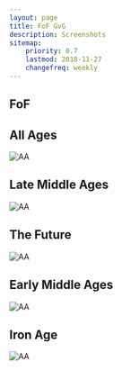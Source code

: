 ```yaml
---
layout: page
title: FoF GvG
description: Screenshots
sitemap:
    priority: 0.7
    lastmod: 2018-11-27
    changefreq: weekly
---
```

## FoF

<h2 class="box align-center">All Ages</h2>

<span class="image fit"><img src="images/fof/AA.png" alt="AA"></span>

<h2 class="box align-center">Late Middle Ages</h2>

<span class="image fit"><img src="images/fof/lma.png" alt="AA"></span>

<h2 class="box align-center">The Future</h2>

<span class="image fit"><img src="images/fof/Future.png" alt="AA"></span>

<h2 class="box align-center">Early Middle Ages</h2>

<span class="image fit"><img src="images/fof/ema.png" alt="AA"></span>

<h2 class="box align-center">Iron Age</h2>

<span class="image fit"><img src="images/fof/IA.png" alt="AA"></span>